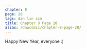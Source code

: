 ```yaml
---
chapter: 8
page: 28
tags: dan lin sim
title: Chapter 8 Page 28
alias: /dnwcomic/chapter-8-page-28/
---
```


Happy New Year, everyone :)
